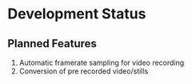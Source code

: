 Development Status
==================

Planned Features
----------------

1.  Automatic framerate sampling for video recording
2.  Conversion of pre recorded video/stills
